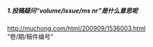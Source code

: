##### 1.投稿疑问“volume/issue/ms nr”是什么意思呢    
http://muchong.com/html/200909/1536003.html   
“卷/期/稿件编号”    
